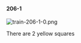 #### 206-1
![train-206-1-0.png](https://github.com/lil-lab/nlvr/raw/master/nlvr/train/images/57/train-206-1-0.png "train-206-1-0.png")

There are 2 yellow squares
